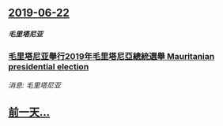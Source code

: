 ## [2019-06-22](/news/2019/06/22/index.md)

##### 毛里塔尼亚
### [毛里塔尼亚舉行2019年毛里塔尼亞總統選舉 Mauritanian presidential election ](/news/2019/06/22/毛里塔尼亚舉行2019年毛里塔尼亞總統選舉-Mauritanian-presidential-election.md)
_消息: 毛里塔尼亚_

## [前一天...](/news/2019/06/20/index.md)

